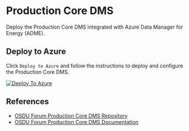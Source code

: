 # Production Core DMS

Deploy the Production Core DMS integrated with Azure Data Manager for Energy (ADME). 

## Deploy to Azure

Click `Deploy to Azure` and follow the instructions to deploy and configure the Production Core DMS.

[![Deploy To Azure](https://docs.microsoft.com/en-us/azure/templates/media/deploy-to-azure.svg)](https://portal.azure.com/#blade/Microsoft_Azure_CreateUIDef/CustomDeploymentBlade/uri/https%3A%2F%2Fraw.githubusercontent.com%2FEirikHaughom%2FADME%2Frefs%2Fheads%2Fmain%2FGuides%2FConnected%2520Production%2520DDMS%2Fazuredeploy.json/uiFormDefinitionUri/https%3A%2F%2Fraw.githubusercontent.com%2FEirikHaughom%2FADME%2Frefs%2Fheads%2Fmain%2FGuides%2FConnected%2520Production%2520DDMS%2Fuidefinition.json)

## References

- [OSDU Forum Production Core DMS Repository](https://community.opengroup.org/osdu/platform/domain-data-mgmt-services/production/core/dspdm-services/-/tree/main)
- [OSDU Forum Production Core DMS Documentation](https://osdu.pages.opengroup.org/platform/domain-data-mgmt-services/production/core/dspdm-services/PDM/1.0/data-model-usage-guide/Overview.html)
